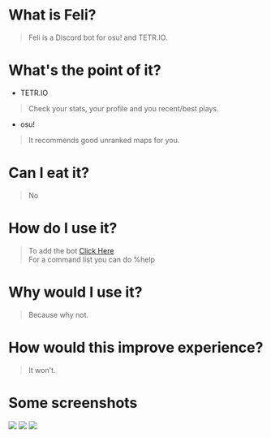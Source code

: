 # What is Feli?
> Feli is a Discord bot for osu! and TETR.IO.

# What's the point of it?
- TETR.IO
> Check your stats, your profile and you recent/best plays.
- osu!
> It recommends good unranked maps for you.

# Can I eat it?
> No

# How do I use it?
> To add the bot <a href="https://discordapp.com/oauth2/authorize?client_id=661375772765716480&scope=bot&permissions=8" target="_blank">Click Here</a>
> <br> For a command list you can do %help

# Why would I use it?
> Because why not.

# How would this improve experience?
> It won't.

# Some screenshots 
<img src="https://i.imgur.com/d2o55nC.png"></img>
<img src="https://i.imgur.com/KN1lQxF.png"></img>
<img src="https://i.imgur.com/Vh9pyZk.png"></img>


